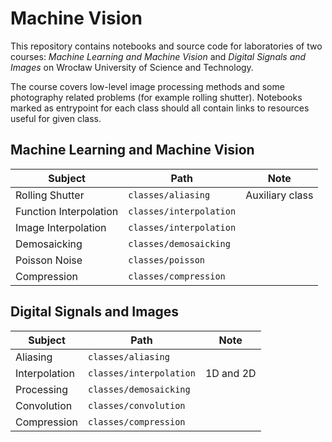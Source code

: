 # Machine Vision

This repository contains notebooks and source code for laboratories of two courses: *Machine
Learning and Machine Vision* and *Digital Signals and Images* on Wrocław University of Science and Technology.

The course covers low-level image processing methods and some photography
related problems (for example rolling shutter). Notebooks marked as entrypoint
for each class should all contain links to resources useful for given class.

## Machine Learning and Machine Vision

| Subject                 | Path                      | Note            |
|-------------------------|---------------------------|-----------------|
| Rolling Shutter         | `classes/aliasing`        | Auxiliary class |
| Function Interpolation  | `classes/interpolation`   |                 |
| Image Interpolation     | `classes/interpolation`   |                 |
| Demosaicking            | `classes/demosaicking`    |                 |
| Poisson Noise           | `classes/poisson`         |                 |   
| Compression             | `classes/compression`     |                 |

## Digital Signals and Images

| Subject       | Path                    | Note      |
|---------------|-------------------------|-----------|
| Aliasing      | `classes/aliasing`      |           |
| Interpolation | `classes/interpolation` | 1D and 2D |
| Processing    | `classes/demosaicking`  |           |
| Convolution   | `classes/convolution`   |           |  
| Compression   | `classes/compression`   |           |
